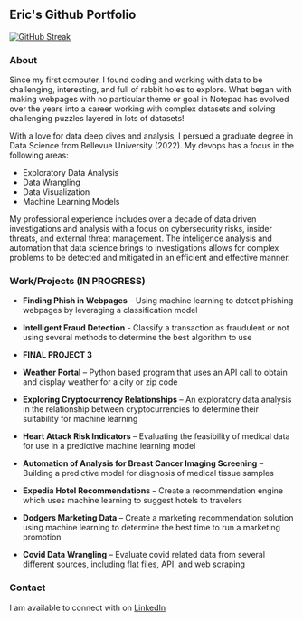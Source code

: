 ## Eric's Github Portfolio

[![GitHub Streak](https://github-readme-streak-stats.herokuapp.com/?user=ericdickey480)](https://git.io/streak-stats)

### About
Since my first computer, I found coding and working with data to be challenging, interesting, and full of rabbit holes to explore. What began with making webpages with no particular theme or goal in Notepad has evolved over the years into a career working with complex datasets and solving challenging puzzles layered in lots of datasets! 

With a love for data deep dives and analysis, I persued a graduate degree in Data Science from Bellevue University (2022). My devops has a focus in the following areas:
- Exploratory Data Analysis
- Data Wrangling
- Data Visualization
- Machine Learning Models

My professional experience includes over a decade of data driven investigations and analysis with a focus on cybersecurity risks, insider threats, and external threat management. The inteligence analysis and automation that data science brings to investigations allows for complex problems to be detected and mitigated in an efficient and effective manner.

### Work/Projects (IN PROGRESS)
- **Finding Phish in Webpages** – Using machine learning to detect phishing webpages by leveraging a classification model

- **Intelligent Fraud Detection** - Classify a transaction as fraudulent or not using several methods to determine the best algorithm to use

- **FINAL PROJECT 3**

- **Weather Portal** – Python based program that uses an API call to obtain and display weather for a
city or zip code

- **Exploring Cryptocurrency Relationships** – An exploratory data analysis in the relationship
between cryptocurrencies to determine their suitability for machine learning

- **Heart Attack Risk Indicators** – Evaluating the feasibility of medical data for use in a predictive
machine learning model

- **Automation of Analysis for Breast Cancer Imaging Screening** – Building a predictive model for
diagnosis of medical tissue samples

- **Expedia Hotel Recommendations** – Create a recommendation engine which uses machine
learning to suggest hotels to travelers

- **Dodgers Marketing Data** – Create a marketing recommendation solution using machine learning
to determine the best time to run a marketing promotion

- **Covid Data Wrangling** – Evaluate covid related data from several different sources, including flat
files, API, and web scraping

### Contact
I am available to connect with on [LinkedIn](https://www.linkedin.com/in/eric-dickey480/)
